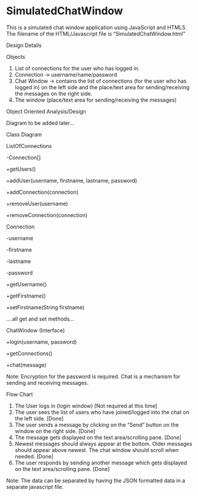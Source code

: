 # SimulatedChatWindow

This is a simulated chat window application using JavaScript and HTML5. The filename of the HTML/Javascript file is “SimulatedChatWindow.html”

Design Details

Objects

1.	List of connections for the user who has logged in.
2.	Connection -> username/name/password
3.	Chat Window -> contains the list of connections (for the user who has logged in) on the left side and the place/text area for sending/receiving the messages on the right side.
4.	The window (place/text area for sending/receiving the messages)

Object Oriented Analysis/Design

Diagram to be added later...

Class Diagram

ListOfConnections 

-Connection[]

+getUsers()

+addUser(username, firstname, lastname, password)

+addConnection(connection)

+removeUser(username)

+removeConnection(connection)




Connection 

-username

-firstname

-lastname

-password


+getUsername()

+getFirstname()

+setFirstname(String firstname)

….all get and set methods…

ChatWindow (Interface)

+login(username, password)

+getConnections() 

+chat(message)

Note: Encryption for the password is required. Chat is a mechanism for sending and receiving messages. 


Flow Chart

1. The User logs in (login window) [Not required at this time]
2. The user sees the list of users who have joined/logged into the chat on the left side. [Done]
3. The user sends a message by clicking on the “Send” button on the window on the right side. [Done]
4. The message gets displayed on the text area/scrolling pane. [Done]
5. Newest messages should always appear at the bottom. Older messages should appear above newest. The chat window should scroll when needed. [Done]
6. The user responds by sending another message which gets displayed on the text area/scrolling pane. [Done]

  Note:
  The data can be separated by having the JSON formatted data in a separate javascript file.

